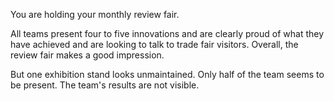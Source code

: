 You are holding your monthly review fair.

All teams present four to five innovations and are clearly proud of what they have achieved and are looking to talk to trade fair visitors. Overall, the review fair makes a good impression.

But one exhibition stand looks unmaintained. Only half of the team seems to be present. The team's results are not visible.
